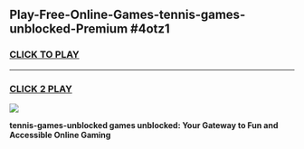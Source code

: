 
## Play-Free-Online-Games-tennis-games-unblocked-Premium #4otz1
<h3>
<a href="https://premium.freeplayer.one?title=tennis-games-unblocked&ref=8M">CLICK TO PLAY</a></h3>
<hr>

<h3>
<a href="https://premium.freeplayer.one?title=tennis-games-unblocked&ref=8M">CLICK 2 PLAY</a>
  
</h3>

<a href="https://premium.freeplayer.one?title=tennis-games-unblocked&ref=8M"><img src="https://clearcache.store/games.png"></a>


**tennis-games-unblocked games unblocked: Your Gateway to Fun and Accessible Online Gaming**
